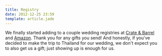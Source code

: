 ```yaml
---
title: Registry
date: 2012-12-25 23:59
template: article.jade
---
```


We finally started adding to a couple wedding registries at [Crate & Barrel][2] and [Amazon][3]. Thank you for any gifts you send! And honestly, if you've decided to make the trip to Thailand for our wedding, we don't expect you to also get us a gift; just showing up is enough for us.

[1]: http://www1.bloomingdales.com/registry/wedding/guest/?registryId=183714
[2]: http://www.crateandbarrel.com/Gift-Registry/Guest/View-Registry.aspx?grid=4975882
[3]: http://www.amazon.com/registry/wedding/3ITIWM3JYCANU

